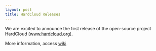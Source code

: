 ```yaml
---
layout: post
title: HardCloud Releases
---
```


We are excited to announce the first release of the open-source project HardCloud (www.hardcloud.org).

More information, access [wiki](https://github.com/omphardcloud/hardcloud/wiki).
